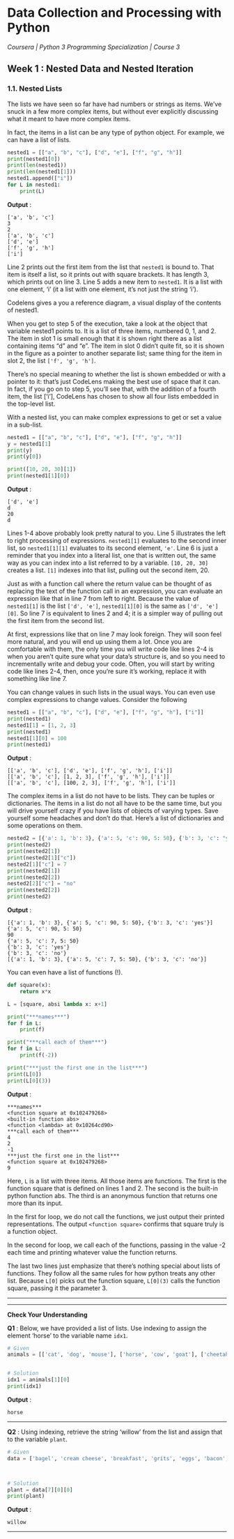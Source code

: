 # Data Collection and Processing with Python
*Coursera | Python 3 Programming Specialization | Course 3*

## Week 1 : Nested Data and Nested Iteration
### 1.1. Nested Lists

The lists we have seen so far have had numbers or strings as items. We’ve snuck in a few more complex items, but without ever explicitly discussing what it meant to have more complex items.

In fact, the items in a list can be any type of python object. For example, we can have a list of lists.

```python
nested1 = [["a", "b", "c"], ["d", "e"], ["f", "g", "h"]]
print(nested1[0])
print(len(nested1))
print(len(nested1[1]))
nested1.append(["i"])
for L in nested1:
	print(L)
```


**Output** :

```
['a', 'b', 'c']
3
2
['a', 'b', 'c']
['d', 'e']
['f', 'g', 'h']
['i']
```

Line 2 prints out the first item from the list that `nested1` is bound to. That item is itself a list, so it prints out with square brackets. It has length 3, which prints out on line 3. Line 5 adds a new item to `nested1`. It is a list with one element, ‘i’ (it a list with one element, it’s not just the string ‘i’).

Codelens gives a you a reference diagram, a visual display of the contents of nested1.


When you get to step 5 of the execution, take a look at the object that variable nested1 points to. It is a list of three items, numbered 0, 1, and 2. The item in slot 1 is small enough that it is shown right there as a list containing items “d” and “e”. The item in slot 0 didn’t quite fit, so it is shown in the figure as a pointer to another separate list; same thing for the item in slot 2, the list `['f', 'g', 'h']`.

There’s no special meaning to whether the list is shown embedded or with a pointer to it: that’s just CodeLens making the best use of space that it can. In fact, if you go on to step 5, you’ll see that, with the addition of a fourth item, the list [‘i’], CodeLens has chosen to show all four lists embedded in the top-level list.

With a nested list, you can make complex expressions to get or set a value in a sub-list.

```python
nested1 = [["a", "b", "c"], ["d", "e"], ["f", "g", "h"]]
y = nested1[1]
print(y)
print(y[0])

print([10, 20, 30][1])
print(nested1[1][0])
```


**Output** :

```
['d', 'e']
d
20
d
```

Lines 1-4 above probably look pretty natural to you. Line 5 illustrates the left to right processing of expressions. `nested1[1]` evaluates to the second inner list, so `nested1[1][1]` evaluates to its second element, `'e'`. Line 6 is just a reminder that you index into a literal list, one that is written out, the same way as you can index into a list referred to by a variable. `[10, 20, 30]` creates a list. `[1]` indexes into that list, pulling out the second item, 20.

Just as with a function call where the return value can be thought of as replacing the text of the function call in an expression, you can evaluate an expression like that in line 7 from left to right. Because the value of `nested1[1]` is the list `['d', 'e']`, `nested1[1][0]` is the same as `['d', 'e'][0]`. So line 7 is equivalent to lines 2 and 4; it is a simpler way of pulling out the first item from the second list.

At first, expressions like that on line 7 may look foreign. They will soon feel more natural, and you will end up using them a lot. Once you are comfortable with them, the only time you will write code like lines 2-4 is when you aren’t quite sure what your data’s structure is, and so you need to incrementally write and debug your code. Often, you will start by writing code like lines 2-4, then, once you’re sure it’s working, replace it with something like line 7.

You can change values in such lists in the usual ways. You can even use complex expressions to change values. Consider the following

```python
nested1 = [["a", "b", "c"], ["d", "e"], ["f", "g", "h"], ["i"]]
print(nested1)
nested1[1] = [1, 2, 3]
print(nested1)
nested1[1][0] = 100
print(nested1)
```


**Output** :

```
[['a', 'b', 'c'], ['d', 'e'], ['f', 'g', 'h'], ['i']]
[['a', 'b', 'c'], [1, 2, 3], ['f', 'g', 'h'], ['i']]
[['a', 'b', 'c'], [100, 2, 3], ['f', 'g', 'h'], ['i']]
```

The complex items in a list do not have to be lists. They can be tuples or dictionaries. The items in a list do not all have to be the same time, but you will drive yourself crazy if you have lists of objects of varying types. Save yourself some headaches and don’t do that. Here’s a list of dictionaries and some operations on them.

```python
nested2 = [{'a': 1, 'b': 3}, {'a': 5, 'c': 90, 5: 50}, {'b': 3, 'c': "yes"}]
print(nested2)
print(nested2[1])
print(nested2[1]["c"])
nested2[1]["c"] = 7
print(nested2[1])
print(nested2[2])
nested2[2]["c"] = "no"
print(nested2[2])
print(nested2)
```

**Output** :

```
[{'a': 1, 'b': 3}, {'a': 5, 'c': 90, 5: 50}, {'b': 3, 'c': 'yes'}]
{'a': 5, 'c': 90, 5: 50}
90
{'a': 5, 'c': 7, 5: 50}
{'b': 3, 'c': 'yes'}
{'b': 3, 'c': 'no'}
[{'a': 1, 'b': 3}, {'a': 5, 'c': 7, 5: 50}, {'b': 3, 'c': 'no'}]
```

You can even have a list of functions (!).

```python
def square(x):
	return x*x

L = [square, absi lambda x: x+1]

print("***names***")
for f in L:
	print(f)

print("***call each of them***")
for f in L:
	print(f(-2))

print("***just the first one in the list***")
print(L[0])
print(L[0](3))
```

**Output** :

```
***names***
<function square at 0x102479268>
<built-in function abs>
<function <lambda> at 0x10264cd90>
***call each of them***
4
2
-1
***just the first one in the list***
<function square at 0x102479268>
9
```

Here, `L` is a list with three items. All those items are functions. The first is the function square that is defined on lines 1 and 2. The second is the built-in python function abs. The third is an anonymous function that returns one more than its input.

In the first for loop, we do not call the functions, we just output their printed representations. The output `<function square>` confirms that square truly is a function object.

In the second for loop, we call each of the functions, passing in the value -2 each time and printing whatever value the function returns.

The last two lines just emphasize that there’s nothing special about lists of functions. They follow all the same rules for how python treats any other list. Because `L[0]` picks out the function square, `L[0](3)` calls the function square, passing it the parameter 3.

-------
--------

**Check Your Understanding**

**Q1** : Below, we have provided a list of lists. Use indexing to assign the element ‘horse’ to the variable name `idx1`.

```python
# Given
animals = [['cat', 'dog', 'mouse'], ['horse', 'cow', 'goat'], ['cheetah', 'giraffe', 'rhino']]


# Solution
idx1 = animals[1][0]
print(idx1)
```

**Output** :

```
horse
```

------


**Q2** : Using indexing, retrieve the string ‘willow’ from the list and assign that to the variable `plant`.

```python
# Given
data = ['bagel', 'cream cheese', 'breakfast', 'grits', 'eggs', 'bacon', [34, 9, 73, []], [['willow', 'birch', 'elm'], 'apple', 'peach', 'cherry']]



# Solution
plant = data[7][0][0]
print(plant)
```

**Output** :

```
willow
```

------
